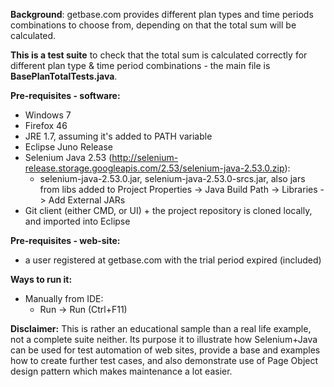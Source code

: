 **Background**: getbase.com provides different plan types and time periods combinations to choose from, depending on that the total sum will be calculated.

**This is a test suite** to check that the total sum is calculated correctly for different plan type & time period combinations - the main file is **BasePlanTotalTests.java**.

**Pre-requisites - software:**
* Windows 7
* Firefox 46
* JRE 1.7, assuming it's added to PATH variable
* Eclipse Juno Release
* Selenium Java 2.53 (http://selenium-release.storage.googleapis.com/2.53/selenium-java-2.53.0.zip):
  - selenium-java-2.53.0.jar, selenium-java-2.53.0-srcs.jar, also jars from libs added to Project Properties -> Java Build Path -> Libraries -> Add External JARs
* Git client (either CMD, or UI) + the project repository is cloned locally, and imported into Eclipse

**Pre-requisites - web-site:**
* a user registered at getbase.com with the trial period expired (included)

**Ways to run it:** 
* Manually from IDE:
  - Run -> Run (Ctrl+F11)

**Disclaimer:** This is rather an educational sample than a real life example, not a complete suite neither. Its purpose it to illustrate how Selenium+Java 
can be used for test automation of web sites, provide a base and examples how to create further test cases, and also demonstrate use of Page Object design pattern 
which makes maintenance a lot easier. 